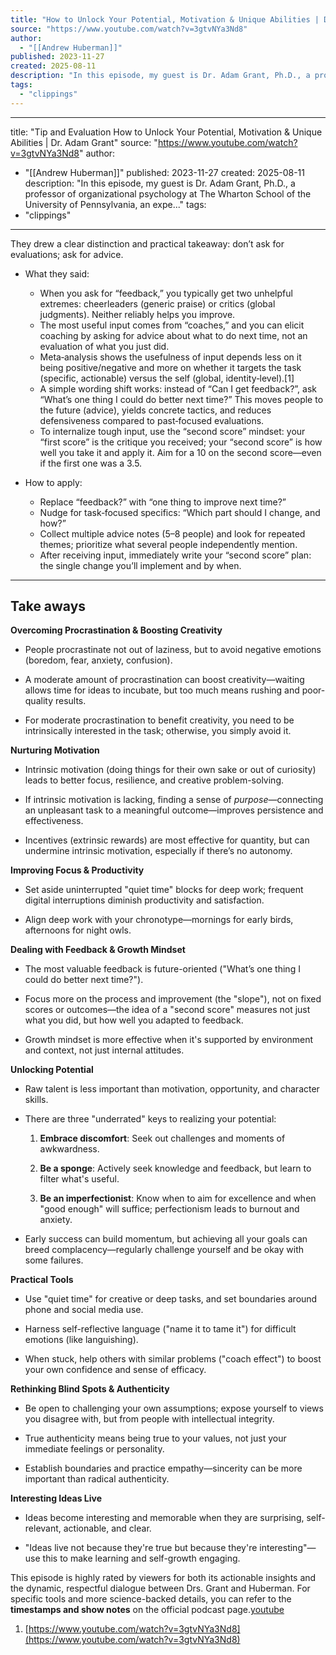 ```yaml
---
title: "How to Unlock Your Potential, Motivation & Unique Abilities | Dr. Adam Grant"
source: "https://www.youtube.com/watch?v=3gtvNYa3Nd8"
author:
  - "[[Andrew Huberman]]"
published: 2023-11-27
created: 2025-08-11
description: "In this episode, my guest is Dr. Adam Grant, Ph.D., a professor of organizational psychology at The Wharton School of the University of Pennsylvania, an expe..."
tags:
  - "clippings"
---
```

---
title: "Tip and Evaluation How to Unlock Your Potential, Motivation & Unique Abilities | Dr. Adam Grant"
source: "https://www.youtube.com/watch?v=3gtvNYa3Nd8"
author:
  - "[[Andrew Huberman]]"
published: 2023-11-27
created: 2025-08-11
description: "In this episode, my guest is Dr. Adam Grant, Ph.D., a professor of organizational psychology at The Wharton School of the University of Pennsylvania, an expe..."
tags:
  - "clippings"
---
They drew a clear distinction and practical takeaway: don’t ask for evaluations; ask for advice.

- What they said:
  - When you ask for “feedback,” you typically get two unhelpful extremes: cheerleaders (generic praise) or critics (global judgments). Neither reliably helps you improve.
  - The most useful input comes from “coaches,” and you can elicit coaching by asking for advice about what to do next time, not an evaluation of what you just did.
  - Meta‑analysis shows the usefulness of input depends less on it being positive/negative and more on whether it targets the task (specific, actionable) versus the self (global, identity‑level).[1]
  - A simple wording shift works: instead of “Can I get feedback?”, ask “What’s one thing I could do better next time?” This moves people to the future (advice), yields concrete tactics, and reduces defensiveness compared to past‑focused evaluations.
  - To internalize tough input, use the “second score” mindset: your “first score” is the critique you received; your “second score” is how well you take it and apply it. Aim for a 10 on the second score—even if the first one was a 3.5.

- How to apply:
  - Replace “feedback?” with “one thing to improve next time?”
  - Nudge for task‑focused specifics: “Which part should I change, and how?”
  - Collect multiple advice notes (5–8 people) and look for repeated themes; prioritize what several people independently mention.
  - After receiving input, immediately write your “second score” plan: the single change you’ll implement and by when.

---

## Take aways 
**Overcoming Procrastination & Boosting Creativity**

- People procrastinate not out of laziness, but to avoid negative emotions (boredom, fear, anxiety, confusion).
    
- A moderate amount of procrastination can boost creativity—waiting allows time for ideas to incubate, but too much means rushing and poor-quality results.
    
- For moderate procrastination to benefit creativity, you need to be intrinsically interested in the task; otherwise, you simply avoid it.
    

**Nurturing Motivation**

- Intrinsic motivation (doing things for their own sake or out of curiosity) leads to better focus, resilience, and creative problem-solving.
    
- If intrinsic motivation is lacking, finding a sense of _purpose_—connecting an unpleasant task to a meaningful outcome—improves persistence and effectiveness.
    
- Incentives (extrinsic rewards) are most effective for quantity, but can undermine intrinsic motivation, especially if there’s no autonomy.
    

**Improving Focus & Productivity**

- Set aside uninterrupted "quiet time" blocks for deep work; frequent digital interruptions diminish productivity and satisfaction.
    
- Align deep work with your chronotype—mornings for early birds, afternoons for night owls.
    

**Dealing with Feedback & Growth Mindset**

- The most valuable feedback is future-oriented ("What’s one thing I could do better next time?").
    
- Focus more on the process and improvement (the "slope"), not on fixed scores or outcomes—the idea of a "second score" measures not just what you did, but how well you adapted to feedback.
    
- Growth mindset is more effective when it's supported by environment and context, not just internal attitudes.
    

**Unlocking Potential**

- Raw talent is less important than motivation, opportunity, and character skills.
    
- There are three "underrated" keys to realizing your potential:
    
    1. **Embrace discomfort**: Seek out challenges and moments of awkwardness.
        
    2. **Be a sponge**: Actively seek knowledge and feedback, but learn to filter what's useful.
        
    3. **Be an imperfectionist**: Know when to aim for excellence and when "good enough" will suffice; perfectionism leads to burnout and anxiety.
        
- Early success can build momentum, but achieving all your goals can breed complacency—regularly challenge yourself and be okay with some failures.
    

**Practical Tools**

- Use "quiet time" for creative or deep tasks, and set boundaries around phone and social media use.
    
- Harness self-reflective language ("name it to tame it") for difficult emotions (like languishing).
    
- When stuck, help others with similar problems ("coach effect") to boost your own confidence and sense of efficacy.
    

**Rethinking Blind Spots & Authenticity**

- Be open to challenging your own assumptions; expose yourself to views you disagree with, but from people with intellectual integrity.
    
- True authenticity means being true to your values, not just your immediate feelings or personality.
    
- Establish boundaries and practice empathy—sincerity can be more important than radical authenticity.
    

**Interesting Ideas Live**

- Ideas become interesting and memorable when they are surprising, self-relevant, actionable, and clear.
    
- "Ideas live not because they're true but because they're interesting"—use this to make learning and self-growth engaging.
    

This episode is highly rated by viewers for both its actionable insights and the dynamic, respectful dialogue between Drs. Grant and Huberman. For specific tools and more science-backed details, you can refer to the **timestamps and show notes** on the official podcast page.[youtube](https://www.youtube.com/watch?v=3gtvNYa3Nd8)

1. [https://www.youtube.com/watch?v=3gtvNYa3Nd8](https://www.youtube.com/watch?v=3gtvNYa3Nd8)